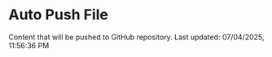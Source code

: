 # Auto Push File

Content that will be pushed to GitHub repository.
Last updated: 07/04/2025, 11:56:36 PM